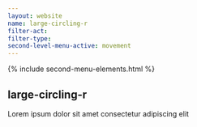 ```yaml
---
layout: website
name: large-circling-r 
filter-act: 
filter-type: 
second-level-menu-active: movement
---
```


{% include second-menu-elements.html %}

<main class="page-content">
  <div class="text-container">
    <h2>large-circling-r</h2>
    <p>Lorem ipsum dolor sit amet consectetur adipiscing elit</p>
  </div>
</main>
